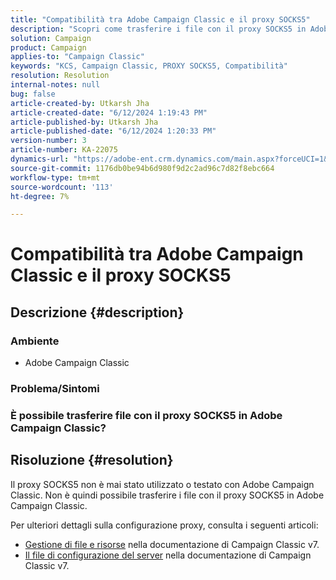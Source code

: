 ```yaml
---
title: "Compatibilità tra Adobe Campaign Classic e il proxy SOCKS5"
description: "Scopri come trasferire i file con il proxy SOCKS5 in Adobe Campaign Classic."
solution: Campaign
product: Campaign
applies-to: "Campaign Classic"
keywords: "KCS, Campaign Classic, PROXY SOCKS5, Compatibilità"
resolution: Resolution
internal-notes: null
bug: false
article-created-by: Utkarsh Jha
article-created-date: "6/12/2024 1:19:43 PM"
article-published-by: Utkarsh Jha
article-published-date: "6/12/2024 1:20:33 PM"
version-number: 3
article-number: KA-22075
dynamics-url: "https://adobe-ent.crm.dynamics.com/main.aspx?forceUCI=1&pagetype=entityrecord&etn=knowledgearticle&id=1630466c-be28-ef11-840a-00224808decd"
source-git-commit: 1176db0be94b6d980f9d2c2ad96c7d82f8ebc664
workflow-type: tm+mt
source-wordcount: '113'
ht-degree: 7%

---
```


# Compatibilità tra Adobe Campaign Classic e il proxy SOCKS5

## Descrizione {#description}


### <b>Ambiente</b>

- Adobe Campaign Classic


### <b>Problema/Sintomi</b>

### È possibile trasferire file con il proxy SOCKS5 in Adobe Campaign Classic?


## Risoluzione {#resolution}


Il proxy SOCKS5 non è mai stato utilizzato o testato con Adobe Campaign Classic. Non è quindi possibile trasferire i file con il proxy SOCKS5 in Adobe Campaign Classic.

Per ulteriori dettagli sulla configurazione proxy, consulta i seguenti articoli:

- [Gestione di file e risorse](https://experienceleague.adobe.com/docs/campaign-classic/using/installing-campaign-classic/additional-configurations/file-res-management.html) nella documentazione di Campaign Classic v7.
- [Il file di configurazione del server](https://experienceleague.adobe.com/docs/campaign-classic/using/installing-campaign-classic/appendices/the-server-configuration-file.html) nella documentazione di Campaign Classic v7.

